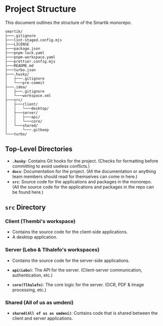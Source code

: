 # Project Structure

This document outlines the structure of the Smartik monorepo.

```
smartik/
├───.gitignore
├───lint-staged.config.mjs
├───LICENSE
├───package.json
├───pnpm-lock.yaml
├───pnpm-workspace.yaml
├───prettier.config.mjs
├───README.md
├───turbo.json
├───.husky/
│   ├───.gitignore
│   └───pre-commit
├───.idea/
│   ├───.gitignore
│   └───workspace.xml
├───src/
│   ├───client/
│   │   └───desktop/
│   ├───server/
│   │   ├───api/
│   │   └───core/
│   └───shared/
│       └───.gitkeep
└───turbo/
```

## Top-Level Directories

- **`.husky`**: Contains Git hooks for the project. (Checks for formatting before committing to avoid useless conflicts.)
- **`docs`**: Documentation for the project. (All the documentation or anything team members should read for themselves can come in here.)
- **`src`**: Source code for the applications and packages in the monorepo. (All the source code for the applications and packages in the repo can be found here.)

## `src` Directory

### Client (Thembi's workspace)
- Contains the source code for the client-side applications. 
- A desktop application.

### Server (Lebo & Tlhalefo's workspaces)
- Contains the source code for the server-side applications. 

- **`api(Lebo)`**: The API for the server. (Client-server communication, authentication, etc.)
- **`core(Tlhalefo)`**: The core logic for the server. (OCR, PDF & Image processing, etc.)

### Shared (All of us as umdeni)
- **`shared(All of us as umdeni)`**: Contains code that is shared between the client and server applications.
